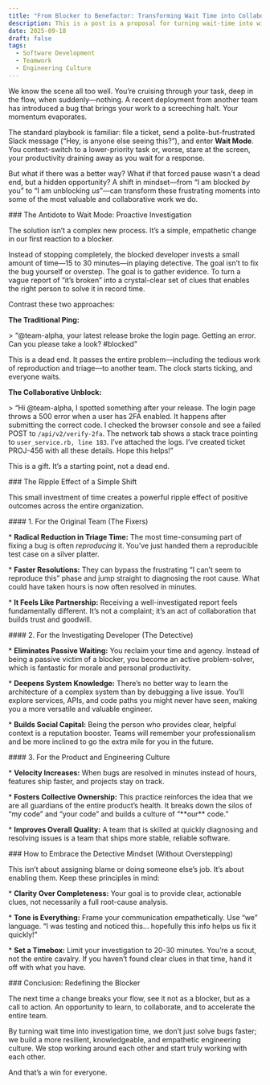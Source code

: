 ```yaml
---
title: "From Blocker to Benefactor: Transforming Wait Time into Collaborative Wins"
description: This is a post is a proposal for turning wait-time into win-win opportunities
date: 2025-09-18
draft: false
tags:
  - Software Development
  - Teamwork
  - Engineering Culture
---
```

We know the scene all too well. You’re cruising through your task, deep in the flow, when suddenly—nothing. A recent deployment from another team has introduced a bug that brings your work to a screeching halt. Your momentum evaporates.

The standard playbook is familiar: file a ticket, send a polite-but-frustrated Slack message (“Hey, is anyone else seeing this?”), and enter **Wait Mode**. You context-switch to a lower-priority task or, worse, stare at the screen, your productivity draining away as you wait for a response.

But what if there was a better way? What if that forced pause wasn't a dead end, but a hidden opportunity? A shift in mindset—from “I am blocked _by_ you” to “I am unblocking _us_”—can transform these frustrating moments into some of the most valuable and collaborative work we do.

\### The Antidote to Wait Mode: Proactive Investigation

The solution isn’t a complex new process. It’s a simple, empathetic change in our first reaction to a blocker.

Instead of stopping completely, the blocked developer invests a small amount of time—15 to 30 minutes—in playing detective. The goal isn’t to fix the bug yourself or overstep. The goal is to gather evidence. To turn a vague report of “it’s broken” into a crystal-clear set of clues that enables the right person to solve it in record time.

Contrast these two approaches:

**The Traditional Ping:**

\> “@team-alpha, your latest release broke the login page. Getting an error. Can you please take a look? #blocked”

This is a dead end. It passes the entire problem—including the tedious work of reproduction and triage—to another team. The clock starts ticking, and everyone waits.

**The Collaborative Unblock:**

\> “Hi @team-alpha, I spotted something after your release. The login page throws a 500 error when a user has 2FA enabled. It happens after submitting the correct code. I checked the browser console and see a failed POST to `/api/v2/verify-2fa`. The network tab shows a stack trace pointing to `user_service.rb, line 183`. I’ve attached the logs. I’ve created ticket PROJ-456 with all these details. Hope this helps!”

This is a gift. It’s a starting point, not a dead end.

\### The Ripple Effect of a Simple Shift

This small investment of time creates a powerful ripple effect of positive outcomes across the entire organization.

\#### 1. For the Original Team (The Fixers)

\* **Radical Reduction in Triage Time:** The most time-consuming part of fixing a bug is often _reproducing_ it. You’ve just handed them a reproducible test case on a silver platter.

\* **Faster Resolutions:** They can bypass the frustrating “I can’t seem to reproduce this” phase and jump straight to diagnosing the root cause. What could have taken hours is now often resolved in minutes.

\* **It Feels Like Partnership:** Receiving a well-investigated report feels fundamentally different. It’s not a complaint; it’s an act of collaboration that builds trust and goodwill.

\#### 2. For the Investigating Developer (The Detective)

\* **Eliminates Passive Waiting:** You reclaim your time and agency. Instead of being a passive victim of a blocker, you become an active problem-solver, which is fantastic for morale and personal productivity.

\* **Deepens System Knowledge:** There’s no better way to learn the architecture of a complex system than by debugging a live issue. You’ll explore services, APIs, and code paths you might never have seen, making you a more versatile and valuable engineer.

\* **Builds Social Capital:** Being the person who provides clear, helpful context is a reputation booster. Teams will remember your professionalism and be more inclined to go the extra mile for you in the future.

\#### 3. For the Product and Engineering Culture

\* **Velocity Increases:** When bugs are resolved in minutes instead of hours, features ship faster, and projects stay on track.

\* **Fosters Collective Ownership:** This practice reinforces the idea that we are all guardians of the entire product’s health. It breaks down the silos of “my code” and “your code” and builds a culture of “\*\*our\*\* code.”

\* **Improves Overall Quality:** A team that is skilled at quickly diagnosing and resolving issues is a team that ships more stable, reliable software.

\### How to Embrace the Detective Mindset (Without Overstepping)

This isn’t about assigning blame or doing someone else’s job. It’s about enabling them. Keep these principles in mind:

\* **Clarity Over Completeness:** Your goal is to provide clear, actionable clues, not necessarily a full root-cause analysis.

\* **Tone is Everything:** Frame your communication empathetically. Use “we” language. “I was testing and noticed this... hopefully this info helps us fix it quickly!”

\* **Set a Timebox:** Limit your investigation to 20-30 minutes. You’re a scout, not the entire cavalry. If you haven’t found clear clues in that time, hand it off with what you have.

\### Conclusion: Redefining the Blocker

The next time a change breaks your flow, see it not as a blocker, but as a call to action. An opportunity to learn, to collaborate, and to accelerate the entire team.

By turning wait time into investigation time, we don’t just solve bugs faster; we build a more resilient, knowledgeable, and empathetic engineering culture. We stop working around each other and start truly working with each other.

And that’s a win for everyone.